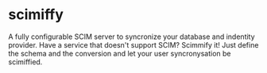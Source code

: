 # scimiffy
A fully configurable SCIM server to syncronize your database and indentity provider.
Have a service that doesn't support SCIM? Scimmify it! Just define the schema and the conversion and let your user syncronysation be scimiffied.
